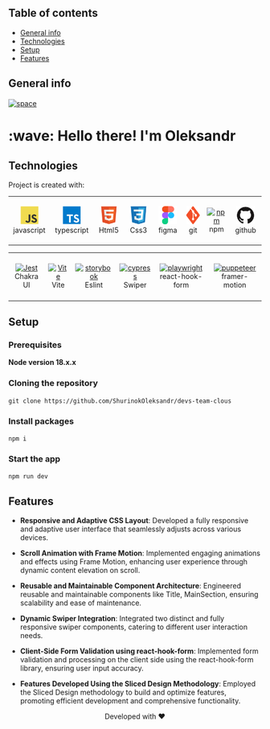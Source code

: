 ## Table of contents
* [General info](#general-info)
* [Technologies](#technologies)
* [Setup](#setup)
* [Features](#features)

## General info
<a href="https://github.com/siberiacancode">
  <img src="https://cdn1.epicgames.com/ue/product/Screenshot/Image10-1920x1080-62a982ae51602dab039765f08d991d4c.png?resize=1&w=1920" alt="space" align="center"/>
</a>

<h1 align="left">:wave: Hello there! I'm Oleksandr</h1>

## Technologies
Project is created with:
 
<table width='100%'>
  <tr>
    <td align="center" width="110" height="90">
      <a href="#debabin-stack">
        <img src="https://raw.githubusercontent.com/devicons/devicon/1119b9f84c0290e0f0b38982099a2bd027a48bf1/icons/javascript/javascript-original.svg" width="36" height="36" alt="javascript" />
      </a>
      <br>javascript
    </td>
    <td align="center" width="110" height="90">
      <a href="#debabin-stack">
        <img src="https://raw.githubusercontent.com/devicons/devicon/1119b9f84c0290e0f0b38982099a2bd027a48bf1/icons/typescript/typescript-original.svg" width="36" height="36" alt="typescript" />
      </a>
      <br>typescript
    </td>
        <td align="center" width="110" height="90">
      <a href="#debabin-stack">
        <img src="https://github.com/devicons/devicon/blob/master/icons/html5/html5-original.svg" width="36" height="36" alt="Html5" />
      </a>
      <br>Html5
    </td>
         <td align="center" width="110" height="90"> 
      <a href="#debabin-stack" >
        <img src="https://github.com/devicons/devicon/blob/master/icons/css3/css3-original.svg" width="36" height="36" alt="css3" />
      </a>
      <br>Css3
    </td>
    <td align="center" width="110" height="90">
      <a href="#debabin-stack" >
        <img src="https://raw.githubusercontent.com/devicons/devicon/1119b9f84c0290e0f0b38982099a2bd027a48bf1/icons/figma/figma-original.svg" width="36" height="36" alt="figma" />
      </a>
      <br>figma
    </td>
    <td align="center" width="110" height="90">
      <a href="#debabin-stack">
        <img src="https://raw.githubusercontent.com/devicons/devicon/1119b9f84c0290e0f0b38982099a2bd027a48bf1/icons/git/git-original.svg" width="36" height="36" alt="git" />
      </a>
      <br>git
    </td>
    <td align="center" width="110" height="90"> 
      <a href="#debabin-stack">
        <img src="https://brandeps.com/icon-download/N/Npm-icon-vector-05.svg" width="36" height="36" alt="npm" />
      </a>
      <br>npm
    </td>
     <td align="center" width="110" height="90"> 
      <a href="#debabin-stack" >
        <img src="https://github.com/devicons/devicon/blob/master/icons/github/github-original.svg" width="36" height="36" alt="github" />
      </a>
      <br>github
    </td>
  </tr> 
</table>

<table width='100%'>
  <tr>
     <td align="center" width="110" height="90"> 
      <a href="#debabin-stack" >
        <img src="https://avatars.githubusercontent.com/u/54212428?s=48&v=4" color='gray``' width="36" height="36" alt="Jest" />
      </a>
      <br>Chakra UI
    </td>
    <td align="center" width="110" height="90"> 
      <a href="#debabin-stack">
 <img src="https://vitejs.dev/logo.svg" alt="Vite" width="100" height='50px'>      </a>
      <br>Vite
    </td>
        <td align="center" width="110" height="90"> 
      <a href="#debabin-stack" >
        <img src="https://cdn.worldvectorlogo.com/logos/eslint.svg" width="36" height="36" alt="storybook" />
      </a>
      <br>Eslint
    </td>
    <td align="center" width="110" height="90"> 
      <a href="#debabin-stack">
        <img src="https://swiperjs.com/images/swiper-logo.svg" width="36" height="36" alt="cypress" />
      </a>
      <br>Swiper
    </td>
    <td align="center" width="210" height="90"> 
      <a href="#debabin-stack">
        <img src="https://react-hook-form.com/images/logo/react-hook-form-logo-only.png" width="36" height="36" alt="playwright" />
      </a>
      <br>react-hook-form
    </td>
    <td align="center" width="210" height="90"> 
      <a href="#debabin-stack">
        <img src="https://cdn.worldvectorlogo.com/logos/framer-motion.svg" width="36" height="36" alt="puppeteer" />
      </a>
      <br>framer-motion
    </td>
  </tr> 
</table>

## Setup
 
### Prerequisites

**Node version 18.x.x**

### Cloning the repository

```shell
git clone https://github.com/ShurinokOleksandr/devs-team-clous
```

### Install packages

```shell
npm i
```

### Start the app

```shell
npm run dev
```

## Features

- **Responsive and Adaptive CSS Layout**: Developed a fully responsive and adaptive user interface that seamlessly adjusts across various devices.

- **Scroll Animation with Frame Motion**: Implemented engaging animations and effects using Frame Motion, enhancing user experience through dynamic content elevation on scroll.

- **Reusable and Maintainable Component Architecture**: Engineered reusable and maintainable components like Title, MainSection, ensuring scalability and ease of maintenance.

- **Dynamic Swiper Integration**: Integrated two distinct and fully responsive swiper components, catering to different user interaction needs.

- **Client-Side Form Validation using react-hook-form**: Implemented form validation and processing on the client side using the react-hook-form library, ensuring user input accuracy.

- **Features Developed Using the Sliced Design Methodology**: Employed the Sliced Design methodology to build and optimize features, promoting efficient development and comprehensive functionality.



<div align="center">
  Developed with ❤️
</div>
